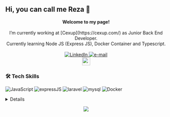 ## Hi, you can call me Reza 👋

<div align="center">
    <b>Welcome to my page!</b><br><br>
        I’m currently working at [Cexup](https://cexup.com/) as Junior Back End Developer.<br>
        Currently learning Node JS (Express JS), Docker Container and Typescript.<br>
  <br>
    <a href="https://www.linkedin.com/in/rezapfebriyan">
        <img src="https://img.shields.io/badge/LinkedIn-blue?style=flat-square&logo=linkedin" alt="LinkedIn">
    </a>
    <a href="mailto:rezaputrafebriyan@gmail.com">
        <img src="https://img.shields.io/badge/Email-blue?style=flat-square&logo=gmail&logoColor=white" alt="e-mail">
    </a>
  <br>
  <a href="https://www.instagram.com/rezapfebriyan/">
    <img src="https://img.shields.io/badge/instagram-%23E4405F.svg?&style=for-the-badge&logo=instagram&logoColor=white" height=25>
  </a>
</div>

### 🛠️ Tech Skills

![JavaScript](https://img.shields.io/badge/javascript-black?style=for-the-badge&logo=javascript)
![expressJS](https://img.shields.io/badge/express%20js-20232A?style=for-the-badge&logo=express&logoColor=yellow)
![laravel](https://img.shields.io/badge/Laravel-000000?style=for-the-badge&logo=laravel&logoColor=red)
![mysql](https://img.shields.io/badge/mysql-20232A?style=for-the-badge&logo=mysql&logoColor=blue)
![Docker](https://img.shields.io/badge/docker-black?style=for-the-badge&logo=docker)

<details>
<p align="center">
  <a href="https://github.com/rezapfebriyan">
    <img src="http://github-profile-summary-cards.vercel.app/api/cards/profile-details?username=rezapfebriyan&theme=transparent" />
  </a>
  <a href="https://github.com/rezapfebriyan">
    <img src="https://github-readme-streak-stats.herokuapp.com/?user=rezapfebriyan&hide_border=true&card_width=338&theme=transparent" />
  </a>
  <a href="https://github.com/rezapfebriyan">
    <img src="http://github-profile-summary-cards.vercel.app/api/cards/stats?username=rezapfebriyan&theme=transparent" />
  </a>
  <a href="https://github.com/rezapfebriyan">
    <img src="https://github-readme-stats.vercel.app/api/top-langs/?username=rezapfebriyan&langs_count=10&exclude_repo=&hide=jupyter%20notebook,vim%20script,cmake,makefile,batchfile,emacs%20lisp,css,html&layout=default&card_width=699&hide_border=true&theme=transparent" />
  </a>
</p>
</details>

<p align="center">
  <a href="https://github.com/rezapfebriyan">
    <img src="https://komarev.com/ghpvc/?username=rezapfebriyan&color=blue&style=flat)" />
  </a>
</p>
